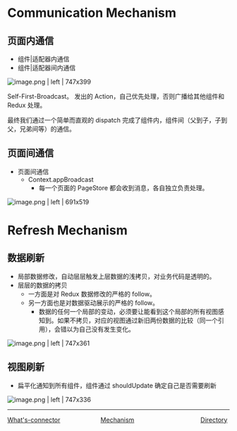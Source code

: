 # Communication Mechanism

## 页面内通信

-   组件|适配器内通信
-   组件|适配器间内通信

![image.png | left | 747x399](https://cdn.nlark.com/lark/0/2018/png/82574/1545365233153-4c8105b4-050c-49e6-be02-dbf28a861caa.png)

Self-First-Broadcast。
发出的 Action，自己优先处理，否则广播给其他组件和 Redux 处理。

最终我们通过一个简单而直观的 dispatch 完成了组件内，组件间（父到子，子到父，兄弟间等）的通信。

## 页面间通信

-   页面间通信
    -   Context.appBroadcast
        -   每一个页面的 PageStore 都会收到消息，各自独立负责处理。

![image.png | left | 691x519](https://cdn.nlark.com/lark/0/2018/png/82574/1545368705599-745c46a3-f5c6-41a7-a757-1bc6f9a389d4.png)

# Refresh Mechanism

## 数据刷新

-   局部数据修改，自动层层触发上层数据的浅拷贝，对业务代码是透明的。
-   层层的数据的拷贝
    -   一方面是对 Redux 数据修改的严格的 follow。
    -   另一方面也是对数据驱动展示的严格的 follow。
        -   数据的任何一个局部的变动，必须要让能看到这个局部的所有视图感知到。如果不拷贝，对应的视图通过新旧两份数据的比较（同一个引用），会错以为自己没有发生变化。

![image.png | left | 747x361](https://cdn.nlark.com/lark/0/2018/png/82574/1545386668521-0081cb5f-8017-47d1-ad7c-8802bb0be8a0.png)

## 视图刷新

-   扁平化通知到所有组件，组件通过 shouldUpdate 确定自己是否需要刷新

![image.png | left | 747x336](https://cdn.nlark.com/lark/0/2018/png/82574/1545386773247-2eddfa99-e6b9-4be9-ac43-d1944ff44e9b.png)

---
<div style="width:100%;height:40px;">
    <a style="width:33%;float:left;" href="./What's-connector.md">What's-connector</a>
    <a style="width:33%;float:left;text-align:center;" href="./Mechanism-cn.md">Mechanism</a>
    <a style="width:33%;float:left;text-align:right;" href="./Directory-cn.md">Directory</a>
</div>